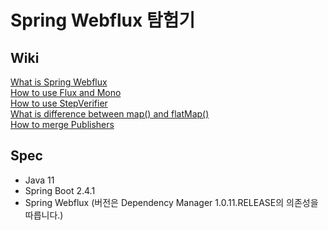 # Spring Webflux 탐험기

## Wiki
[What is Spring Webflux](https://github.com/technical-learn-room/spring-webflux-learn/wiki/1.-What-is-Spring-Webflux)  
[How to use Flux and Mono](https://github.com/technical-learn-room/spring-webflux-learn/wiki/2.-How-to-use-Flux-and-Mono)  
[How to use StepVerifier](https://github.com/technical-learn-room/spring-webflux-learn/wiki/3.-How-to-use-StepVerifier)  
[What is difference between map() and flatMap()](https://github.com/technical-learn-room/spring-webflux-learn/wiki/4.-What-is-difference-between-map()-and-flatMap())  
[How to merge Publishers](https://github.com/technical-learn-room/spring-webflux-learn/wiki/5.-How-to-merge-Publishers)  

## Spec
- Java 11
- Spring Boot 2.4.1
- Spring Webflux (버전은 Dependency Manager 1.0.11.RELEASE의 의존성을 따릅니다.)
